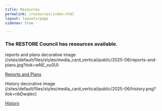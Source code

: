 ```yaml
---
title: Resources
permalink: /resources/index.html
layout: layouts/page
sidenav: true

---
```

### The RESTORE Council has resources available.

reports and plans decorative image (/sites/default/files/styles/media_card_vertical/public/2025-06/reports-and-plans.jpg?itok=wNE_xu0U)

[Reports and Plans](/reports-plans)

History decorative image (/sites/default/files/styles/media_card_vertical/public/2025-06/history.png?itok=nbDwqlec)

[History](/history)
